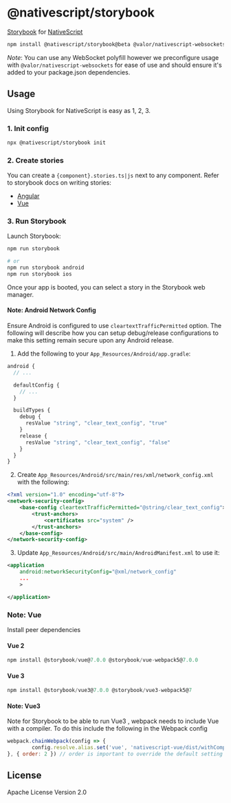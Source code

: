 # @nativescript/storybook

[Storybook](https://storybook.js.org/) for [NativeScript](https://nativescript.org/)

```bash
npm install @nativescript/storybook@beta @valor/nativescript-websockets
```

*Note*: You can use any WebSocket polyfill however we preconfigure usage with `@valor/nativescript-websockets` for ease of use and should ensure it's added to your package.json dependencies.

## Usage

Using Storybook for NativeScript is easy as 1, 2, 3.

### 1. Init config

```bash
npx @nativescript/storybook init
```

### 2. Create stories

You can create a `{component}.stories.ts|js` next to any component. Refer to storybook docs on writing stories:

- [Angular](https://storybook.js.org/docs/angular/writing-stories/introduction)
- [Vue](https://storybook.js.org/docs/vue/writing-stories/introduction)

### 3. Run Storybook

Launch Storybook:

```bash
npm run storybook

# or
npm run storybook android
npm run storybook ios
```

Once your app is booted, you can select a story in the Storybook web manager.

#### Note: Android Network Config

Ensure Android is configured to use `cleartextTrafficPermitted` option. The following will describe how you can setup debug/release configurations to make this setting remain secure upon any Android release.

1. Add the following to your `App_Resources/Android/app.gradle`:

```ts
android {
  // ...

  defaultConfig {
    // ...
  }

  buildTypes {
    debug {
      resValue "string", "clear_text_config", "true"
    }
    release {
      resValue "string", "clear_text_config", "false"
    }
  }
}
```

2. Create `App_Resources/Android/src/main/res/xml/network_config.xml` with the following:

```xml
<?xml version="1.0" encoding="utf-8"?>
<network-security-config>
    <base-config cleartextTrafficPermitted="@string/clear_text_config">
        <trust-anchors>
            <certificates src="system" />
        </trust-anchors>
    </base-config>
</network-security-config>
```

3. Update `App_Resources/Android/src/main/AndroidManifest.xml` to use it:
   
```xml
<application
    android:networkSecurityConfig="@xml/network_config"
    ...
    >

</application>
```

### Note: Vue

Install peer dependencies

#### Vue 2

```js 
npm install @storybook/vue@7.0.0 @storybook/vue-webpack5@7.0.0
```
#### Vue 3

```js 
npm install @storybook/vue3@7.0.0 @storybook/vue3-webpack5@7
```

#### Note: Vue3

Note for Storybook to be able to run Vue3 , webpack needs to include Vue with a compiler.
To do this include the following in the Webpack config

```js
webpack.chainWebpack(config => {
		config.resolve.alias.set('vue', 'nativescript-vue/dist/withCompiler.js');
}, { order: 2 }) // order is important to override the default setting at `nativescript-vue` webpack
```


## License

Apache License Version 2.0

